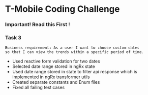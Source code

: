 # T-Mobile Coding Challenge

### Important! Read this First !

### Task 3

```
Business requirement: As a user I want to choose custom dates
so that I can view the trends within a specific period of time.
```

- Used reactive form validation for two dates
- Selected date range stored in ngRx state
- Used date range stored in state to filter api response which is implemented in ngRx transformer utils
- Created separate constants and Enum files
- Fixed all failing test cases
